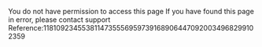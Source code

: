 You do not have permission to access this page If you have found this page in error, please contact support Reference:11810923455381147355569597391689064470920034968299102359